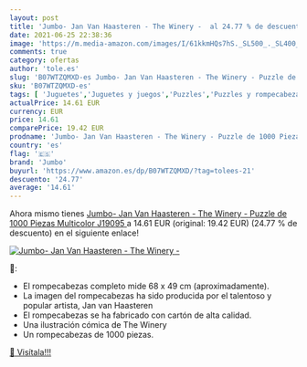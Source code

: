 ```yaml
---
layout: post
title: 'Jumbo- Jan Van Haasteren - The Winery -  al 24.77 % de descuento'
date: 2021-06-25 22:38:36
image: 'https://m.media-amazon.com/images/I/61kkmHQs7hS._SL500_._SL400_.jpg'
comments: true
category: ofertas
author: 'tole.es'
slug: 'B07WTZQMXD-es Jumbo- Jan Van Haasteren - The Winery - Puzzle de 1000...'
sku: 'B07WTZQMXD-es'
tags: [ 'Juguetes','Juguetes y juegos','Puzzles','Puzzles y rompecabezas','jumbo','puzzle', ]
actualPrice: 14.61 EUR
currency: EUR
price: 14.61
comparePrice: 19.42 EUR
prodname: 'Jumbo- Jan Van Haasteren - The Winery - Puzzle de 1000 Piezas  Multicolor  J19095 '
country: 'es'
flag: '🇪🇸'
brand: 'Jumbo'
buyurl: 'https://www.amazon.es/dp/B07WTZQMXD/?tag=tolees-21'
descuento: '24.77'
average: '14.61'
---
```


Ahora mismo tienes [Jumbo- Jan Van Haasteren - The Winery - Puzzle de 1000 Piezas  Multicolor  J19095 ](https://www.amazon.es/dp/B07WTZQMXD/?tag=tolees-21) a 14.61 EUR (original: 19.42 EUR) (24.77 %  de descuento) en el siguiente enlace!

[![Jumbo- Jan Van Haasteren - The Winery - ](https://m.media-amazon.com/images/I/61kkmHQs7hS._SL500_._SL400_.jpg)](https://www.amazon.es/dp/B07WTZQMXD/?tag=tolees-21)

🔎:

- El rompecabezas completo mide 68 x 49 cm (aproximadamente).
- La imagen del rompecabezas ha sido producida por el talentoso y popular artista, Jan van Haasteren
- El rompecabezas se ha fabricado con cartón de alta calidad.
- Una ilustración cómica de The Winery
- Un rompecabezas de 1000 piezas.

[🛒 Visítala!!!](https://www.amazon.es/dp/B07WTZQMXD/?tag=tolees-21)
